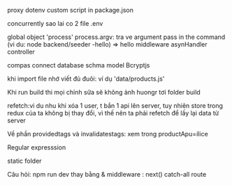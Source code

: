 <!--  -->

proxy
dotenv
custom script in package.json

<!-- backend -->

concurrently
sao lai co 2 file .env

global object 'process'
process.argv: tra ve argument pass in the command (vi du: node backend/seeder -hello) => hello
middleware asynHandler
controller

<!-- mongo -->

compas
connect database
schma
model
Bcryptjs

<!-- lỗi hay gặp -->

khi import file nhớ viết đủ đuôi: ví dụ 'data/products.js'

Khi run build thi mọi chỉnh sữa sẽ không ảnh huongr tơi folder build

<!-- Kiến thức hay: -->

refetch:vi du nhu khi xóa 1 user, t bắn 1 api lên server, tuy nhiên store trong redux của ta không bị thay đổi, vì thế nên ta phải refetch để lấy lại data từ server

Về phần providedtags và invalidatestags: xem trong productApu=ílice

Regular expresssion

static folder

Câu hỏi: npm run dev thay bằng &
middleware : next()
catch-all route
